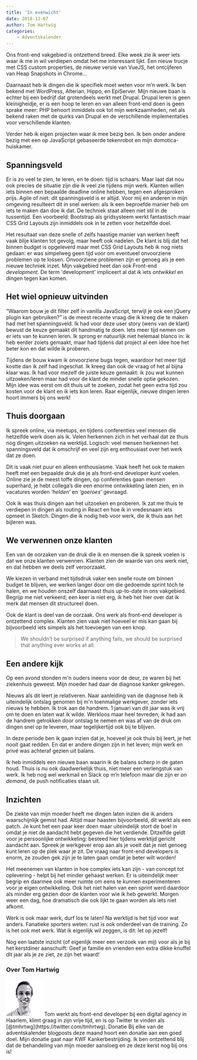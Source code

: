 ```yaml
---
title: 'In evenwicht'
date: 2018-12-07
author: Tom Hartwig
categories:
    - Adventskalender
---
```


Ons front-end vakgebied is ontzettend breed. Elke week zie ik weer iets waar ik me in wil verdiepen omdat het me interessant lijkt. Een nieuw trucje met CSS custom properties, de nieuwe versie van VueJS, het ontcijferen van Heap Snapshots in Chrome…

Daarnaast heb ik dingen die ik specifiek moet weten voor m’n werk. Ik ben bekend met WordPress, Alterian, Hippo, en EpiServer. Mijn nieuwe baan is echter bij een bedrijf dat grotendeels werkt met Drupal. Drupal leren is geen kleinigheidje, er is een hoop te leren en van alleen front-end doen is geen sprake meer: PHP behoort inmiddels ook tot mijn werkzaamheden, net als bekend raken met de quirks van Drupal en de verschillende implementaties voor verschillende klanten.

Verder heb ik eigen projecten waar ik mee bezig ben. Ik ben onder andere bezig met een op JavaScript gebaseerde tekenrobot en mijn domotica-huiskamer.

## Spanningsveld

Er is zo veel te zien, te leren, en te doen: tijd is schaars. Maar laat dat nou ook precies de situatie zijn die ik veel zie tijdens mijn werk. Klanten willen iets binnen een bepaalde deadline online hebben, tegen een afgesproken prijs. Agile of niet: dit spanningsveld is er altijd. Voor mij en anderen in mijn omgeving resulteert dit in snel werken: als ik een beproefde manier heb om iets te maken dan doe ik dat. De techniek staat alleen niet stil in de tussentijd. Een voorbeeld: Bootstrap als gridsysteem werkt fantastisch maar CSS Grid Layouts zijn inmiddels ook in te zetten voor hetzelfde doel.

Het resultaat van deze snelle of zelfs haastige manier van werken heeft vaak blije klanten tot gevolg, maar heeft ook nadelen. De klant is blij dat het binnen budget is opgeleverd maar met CSS Grid Layouts heb ik nog niets gedaan: er was simpelweg geen tijd voor om eventueel onvoorziene problemen op te lossen. Onvoorziene problemen zijn er genoeg als je een nieuwe techniek inzet. Mijn vakgebied heet dan ook Front-end _development_. De term 'development' impliceert al dat ik iets _ontwikkel_ en dingen tegen kan komen.

## Het wiel opnieuw uitvinden

“Waarom bouw je dit filter zelf in vanilla JavaScript, terwijl je ook een jQuery plugin kan gebruiken?” is de meest recente vraag die ik kreeg die te maken had met het spanningsveld. Ik had voor deze user story (wens van de klant) bewust de keuze gemaakt dit handmatig te doen. Iets meer tijd nemen om er iets van te kunnen leren. Ik sprong er natuurlijk niet helemaal blanco in: ik heb eerder zoiets gemaakt, maar had tijdens dat project al een idee hoe het beter kon en dat wilde ik proberen.

Tijdens de bouw kwam ik onvoorziene bugs tegen, waardoor het meer tijd kostte dan ik zelf had ingeschat. Ik kreeg dan ook de vraag of het al bijna klaar was. Ik had voor mezelf de juiste keuze gemaakt: ik zou wat kunnen uitzoeken/leren maar had voor de klant de minder snelle optie gekozen. Mijn idee was eerst om dit thuis uit te zoeken, zodat het geen extra tijd zou kosten voor de klant en ik iets kon leren. Raar eigenlijk, nieuwe dingen leren hoort immers bij ons werk!

## Thuis doorgaan

Ik spreek online, via meetups, en tijdens conferenties veel mensen die hetzelfde werk doen als ik. Velen herkennen zich in het verhaal dat ze thuis nog dingen uitzoeken na werktijd. Logisch: veel mensen herkennen het spanningsveld dat ik omschrijf en veel zijn erg enthousiast over het werk dat ze doen.

Dit is vaak niet puur en alleen enthousiasme. Vaak heeft het ook te maken heeft met een bepaalde druk die je als front-end developer kunt voelen. Online zie je de meest toffe dingen, op conferenties gaan mensen superhard, je hebt collega’s die een enorme ontwikkeling laten zien, en in vacatures worden _‘helden’_ en _‘goeroes’_ gevraagd.

Ook ik was thuis dingen aan het uitzoeken en proberen. Ik zat me thuis te verdiepen in dingen als routing in React en hoe ik in vredesnaam iets opmeet in Sketch. Dingen die ik nodig heb voor werk, die ik thuis aan het bijleren was.

## We verwennen onze klanten

Een van de oorzaken van de druk die ik en mensen die ik spreek voelen is dat we onze klanten verwennen. Klanten zien de waarde van ons werk niet, en dat hebben we deels zelf veroorzaakt.

We kiezen in verband met tijdsdruk vaker een snelle route om binnen budget te blijven, we werken langer door om die gedoemde sprint tóch te halen, en we houden onszelf daarnaast thuis up-to-date in ons vakgebied. Begrijp me niet verkeerd; een keer is niet erg, ik heb het hier over dat ik merk dat mensen dit structureel doen.

Ook de klant is deel van de oorzaak. Ons werk als front-end developer is ontzettend complex. Klanten zien vaak niet hoeveel er mis kan gaan bij bijvoorbeeld iets simpels als het toevoegen van een knop.

> We shouldn’t be surprised if anything fails, we should be surprised that anything ever works at all.

## Een andere kijk

Op een avond stonden m'n ouders ineens voor de deur, ze waren bij het ziekenhuis geweest. Mijn moeder had daar de diagnose kanker gekregen.

Nieuws als dit leert je relativeren. Naar aanleiding van de diagnose heb ik uiteindelijk ontslag genomen bij m'n toenmalige werkgever, zonder iets nieuws te hebben. Ik trok aan de handrem. 1 januari van dit jaar was ik vrij om te doen en laten wat ik wilde. Werkloos maar heel tevreden; ik had aan de handrem getrokken door ontslag te nemen en was af van de druk om dingen snel op te leveren, maar tegelijkertijd ook bij te blijven.

In deze periode ben ik gaan inzien dat je, hoeveel je ook thuis bij leert, je het nooit gaat redden. En dat er andere dingen zijn in het leven; mijn werk en privé was achteraf gezien uit balans.

Ik heb inmiddels een nieuwe baan waarin ik de balans scherp in de gaten houd. Thuis is nu ook daadwerkelijk thuis, niet meer een verlengstuk van werk. Ik heb nog wel werkmail en Slack op m’n telefoon maar die zijn er _on demand_, de push notificaties staan uit.

## Inzichten

De ziekte van mijn moeder heeft me dingen laten inzien die ik anders waarschijnlijk gemist had. Altijd maar haasten bijvoorbeeld, dit werkt als een patch. Je kunt het een paar keer doen maar uiteindelijk stort de boel in omdat je niet de aandacht hebt gegeven die het verdiende. Ditzelfde geldt voor je persoonlijke ontwikkeling: besteed hier tijdens werktijd gericht aandacht aan. Spreek je werkgever erop aan als je voelt dat je niet genoeg kunt leren op de plek waar je zit. De vraag naar front-end developers is enorm, ze zouden gek zijn je te laten gaan omdat je beter wilt worden!

Het meenemen van klanten in hoe complex iets kan zijn - van concept tot oplevering - helpt bij het minder gehaast werken. Er is uiteindelijk meer begrip en daarmee ook meer ruimte om eens te kunnen experimenteren voor je eigen ontwikkeling. Ook het niet halen van een sprint werd daardoor als minder erg gezien door de klanten voor wie ik heb gewerkt. Morgen weer een dag, hoe dramatisch die ook lijkt te gaan worden als iets niet afkomt.

Werk is ook maar werk, durf los te laten! Na werktijd is het tijd voor wat anders. Fanatieke sporters weten: rust is ook onderdeel van de training. Zo is het ook met werk. Wat ik eigenlijk wil zeggen, is dit: let op jezelf!

Nog een laatste inzicht (of eigenlijk meer een verzoek van mij) voor als je bij het kerstdiner aanschuift: Geef je familie en vrienden een extra dikke knuffel dit jaar als je ze ziet, ze zijn het waard!

### Over Tom Hartwig

<img src="/_img/adventskalender/tomhartwig.jpg" alt="Foto van Tom Hartwig" class="floating-portrait" /> 
Tom werkt als front-end developer bij een digital agency in Haarlem, klimt graag in zijn vrije tijd, en is op Twitter te vinden als [@tmhrtwg](https://twitter.com/tmhrtwg).
Donatie
Bij elke van de adventskalender blogposts deze maand hoort een donatie aan een goed doel. Mijn donatie gaat naar KWF Kankerbestrijding. Ik ben ontzettend blij dat de behandeling van mijn moeder aansloeg en ze deze kerst nog bij ons is!
